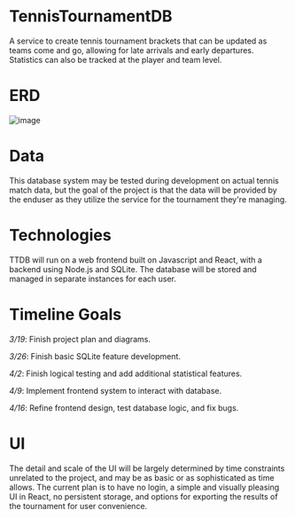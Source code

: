 # TennisTournamentDB

A service to create tennis tournament brackets that can be updated as teams come and go, allowing for late arrivals and early departures. Statistics can also be tracked at the player and team level.

# ERD
![image](https://github.com/user-attachments/assets/f5e09c54-386b-482e-8696-10850ed07d57)

# Data

This database system may be tested during development on actual tennis match data, but the goal of the project is that the data will be provided by the enduser as they utilize the service for the tournament they're managing.

# Technologies
TTDB will run on a web frontend built on Javascript and React, with a backend using Node.js and SQLite. The database will be stored and managed in separate instances for each user.

# Timeline Goals

*3/19*: Finish project plan and diagrams.

*3/26*: Finish basic SQLite feature development.

*4/2*: Finish logical testing and add additional statistical features.

*4/9*: Implement frontend system to interact with database.

*4/16*: Refine frontend design, test database logic, and fix bugs.

# UI

The detail and scale of the UI will be largely determined by time constraints unrelated to the project, and may be as basic or as sophisticated as time allows. The current plan is to have no login, a simple and visually pleasing UI in React, no persistent storage, and options for exporting the results of the tournament for user convenience.

